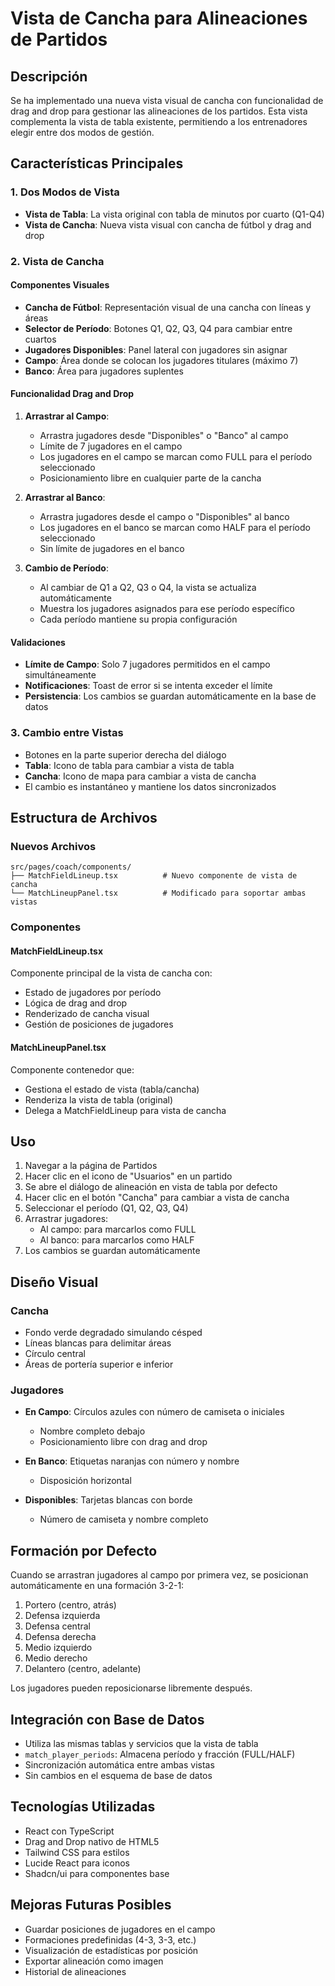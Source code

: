 # Vista de Cancha para Alineaciones de Partidos

## Descripción

Se ha implementado una nueva vista visual de cancha con funcionalidad de drag and drop para gestionar las alineaciones de los partidos. Esta vista complementa la vista de tabla existente, permitiendo a los entrenadores elegir entre dos modos de gestión.

## Características Principales

### 1. Dos Modos de Vista

- **Vista de Tabla**: La vista original con tabla de minutos por cuarto (Q1-Q4)
- **Vista de Cancha**: Nueva vista visual con cancha de fútbol y drag and drop

### 2. Vista de Cancha

#### Componentes Visuales

- **Cancha de Fútbol**: Representación visual de una cancha con líneas y áreas
- **Selector de Período**: Botones Q1, Q2, Q3, Q4 para cambiar entre cuartos
- **Jugadores Disponibles**: Panel lateral con jugadores sin asignar
- **Campo**: Área donde se colocan los jugadores titulares (máximo 7)
- **Banco**: Área para jugadores suplentes

#### Funcionalidad Drag and Drop

1. **Arrastrar al Campo**:
   - Arrastra jugadores desde "Disponibles" o "Banco" al campo
   - Límite de 7 jugadores en el campo
   - Los jugadores en el campo se marcan como FULL para el período seleccionado
   - Posicionamiento libre en cualquier parte de la cancha

2. **Arrastrar al Banco**:
   - Arrastra jugadores desde el campo o "Disponibles" al banco
   - Los jugadores en el banco se marcan como HALF para el período seleccionado
   - Sin límite de jugadores en el banco

3. **Cambio de Período**:
   - Al cambiar de Q1 a Q2, Q3 o Q4, la vista se actualiza automáticamente
   - Muestra los jugadores asignados para ese período específico
   - Cada período mantiene su propia configuración

#### Validaciones

- **Límite de Campo**: Solo 7 jugadores permitidos en el campo simultáneamente
- **Notificaciones**: Toast de error si se intenta exceder el límite
- **Persistencia**: Los cambios se guardan automáticamente en la base de datos

### 3. Cambio entre Vistas

- Botones en la parte superior derecha del diálogo
- **Tabla**: Icono de tabla para cambiar a vista de tabla
- **Cancha**: Icono de mapa para cambiar a vista de cancha
- El cambio es instantáneo y mantiene los datos sincronizados

## Estructura de Archivos

### Nuevos Archivos

```
src/pages/coach/components/
├── MatchFieldLineup.tsx          # Nuevo componente de vista de cancha
└── MatchLineupPanel.tsx          # Modificado para soportar ambas vistas
```

### Componentes

#### MatchFieldLineup.tsx

Componente principal de la vista de cancha con:
- Estado de jugadores por período
- Lógica de drag and drop
- Renderizado de cancha visual
- Gestión de posiciones de jugadores

#### MatchLineupPanel.tsx

Componente contenedor que:
- Gestiona el estado de vista (tabla/cancha)
- Renderiza la vista de tabla (original)
- Delega a MatchFieldLineup para vista de cancha

## Uso

1. Navegar a la página de Partidos
2. Hacer clic en el icono de "Usuarios" en un partido
3. Se abre el diálogo de alineación en vista de tabla por defecto
4. Hacer clic en el botón "Cancha" para cambiar a vista de cancha
5. Seleccionar el período (Q1, Q2, Q3, Q4)
6. Arrastrar jugadores:
   - Al campo: para marcarlos como FULL
   - Al banco: para marcarlos como HALF
7. Los cambios se guardan automáticamente

## Diseño Visual

### Cancha

- Fondo verde degradado simulando césped
- Líneas blancas para delimitar áreas
- Círculo central
- Áreas de portería superior e inferior

### Jugadores

- **En Campo**: Círculos azules con número de camiseta o iniciales
  - Nombre completo debajo
  - Posicionamiento libre con drag and drop
  
- **En Banco**: Etiquetas naranjas con número y nombre
  - Disposición horizontal

- **Disponibles**: Tarjetas blancas con borde
  - Número de camiseta y nombre completo

## Formación por Defecto

Cuando se arrastran jugadores al campo por primera vez, se posicionan automáticamente en una formación 3-2-1:

1. Portero (centro, atrás)
2. Defensa izquierda
3. Defensa central
4. Defensa derecha
5. Medio izquierdo
6. Medio derecho
7. Delantero (centro, adelante)

Los jugadores pueden reposicionarse libremente después.

## Integración con Base de Datos

- Utiliza las mismas tablas y servicios que la vista de tabla
- `match_player_periods`: Almacena período y fracción (FULL/HALF)
- Sincronización automática entre ambas vistas
- Sin cambios en el esquema de base de datos

## Tecnologías Utilizadas

- React con TypeScript
- Drag and Drop nativo de HTML5
- Tailwind CSS para estilos
- Lucide React para iconos
- Shadcn/ui para componentes base

## Mejoras Futuras Posibles

- Guardar posiciones de jugadores en el campo
- Formaciones predefinidas (4-3, 3-3, etc.)
- Visualización de estadísticas por posición
- Exportar alineación como imagen
- Historial de alineaciones
